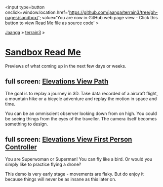 
<span style=display:none; >[You are now in GitHub source code view - click this link to view Read Me file as a web page]
( https://jaanga.github.io/terrain3/sandbox/ "View file as a web page." ) </span>
<input type=button onclick=window.location.href='https://github.com/jaanga/terrain3/tree/gh-pages/sandbox/'; value='You are now in GitHub web page view - Click this button to view Read Me file as source code' >

[Jaanga]( http://jaanga.github.io ) &raquo; [terrain3]( https://jaanga.github.io/terrain3/ ) &raquo;

[Sandbox Read Me]( https://jaanga.github.io/terrain3/#sandbox/ )
===


Previews of what coming up in the next few days or weeks.



## full screen: [Elevations View Path]( https://jaanga.github.io/terrain3/sandbox/elevations-view-path/ )

The goal is to replay a journey in 3D. Take data recorded of a aircraft flight, a mountain hike or a bicycle adventure and replay the motion in space and time.

You can be an ommiscient observer looking down from on high. You could be seeing things from the eyes of the traveller. The camera itself becomes something to design.

## full screen: [Elevations View First Person Controller]( https://jaanga.github.io/terrain3/sandbox/elevations-view-fpc/ )

You are Superwoman or Superman! You can fly like a bird. Or would you simply like to practice flying a drone?

This demo is very early stage - movements are flaky. But do enjoy it because things will never be as insane as this later on. 
